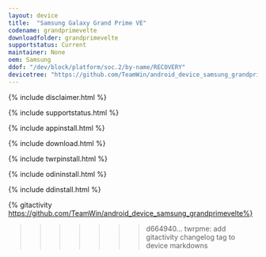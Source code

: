 ```yaml
---
layout: device
title:  "Samsung Galaxy Grand Prime VE"
codename: grandprimevelte
downloadfolder: grandprimevelte
supportstatus: Current
maintainer: None
oem: Samsung
ddof: "/dev/block/platform/soc.2/by-name/RECOVERY"
devicetree: "https://github.com/TeamWin/android_device_samsung_grandprimevelte"
---
```


{% include disclaimer.html %}

{% include supportstatus.html %}

{% include appinstall.html %}

{% include download.html %}

{% include twrpinstall.html %}

{% include odininstall.html %}

{% include ddinstall.html %}

{% gitactivity  https://github.com/TeamWin/android_device_samsung_grandprimevelte%}
>>>>>>> d664940... twrpme: add gitactivity changelog tag to device markdowns
